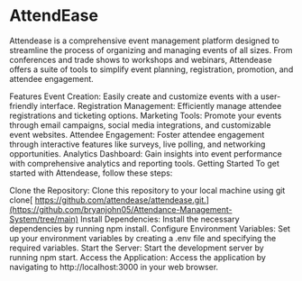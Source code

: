 # AttendEase

Attendease is a comprehensive event management platform designed to streamline the process of organizing and managing events of all sizes. From conferences and trade shows to workshops and webinars, Attendease offers a suite of tools to simplify event planning, registration, promotion, and attendee engagement.

Features
Event Creation: Easily create and customize events with a user-friendly interface.
Registration Management: Efficiently manage attendee registrations and ticketing options.
Marketing Tools: Promote your events through email campaigns, social media integrations, and customizable event websites.
Attendee Engagement: Foster attendee engagement through interactive features like surveys, live polling, and networking opportunities.
Analytics Dashboard: Gain insights into event performance with comprehensive analytics and reporting tools.
Getting Started
To get started with Attendease, follow these steps:

Clone the Repository: Clone this repository to your local machine using git clone[ https://github.com/attendease/attendease.git.](https://github.com/bryanjohn05/Attendance-Management-System/tree/main)
Install Dependencies: Install the necessary dependencies by running npm install.
Configure Environment Variables: Set up your environment variables by creating a .env file and specifying the required variables.
Start the Server: Start the development server by running npm start.
Access the Application: Access the application by navigating to http://localhost:3000 in your web browser.
